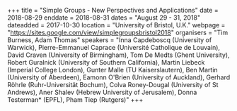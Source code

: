 +++
title = "Simple Groups - New Perspectives and Applications"
date = 2018-08-29
enddate = 2018-08-31
dates = "August 29 - 31, 2018"
dateadded = 2017-10-30
location = "University of Bristol, U.K."
webpage = "https://sites.google.com/view/simplegroupsbristol2018"
organisers = "Tim Burness, Adam Thomas"
speakers = "Inna Capdeboscq (University of Warwick), Pierre-Emmanuel Caprace (Université Catholique de Louvain), David Craven (University of Birmingham), Tom De Medts (Ghent University), Robert Guralnick (University of Southern California), Martin Liebeck (Imperial College London), Gunter Malle (TU Kaiserslautern), Ben Martin (University of Aberdeen), Eamonn O'Brien (University of Auckland), Gerhard Röhrle (Ruhr-Universität Bochum), Colva Roney-Dougal (University of St Andrews), Aner Shalev (Hebrew University of Jerusalem), Donna Testerman* (EPFL), Pham Tiep (Rutgers)"
+++
